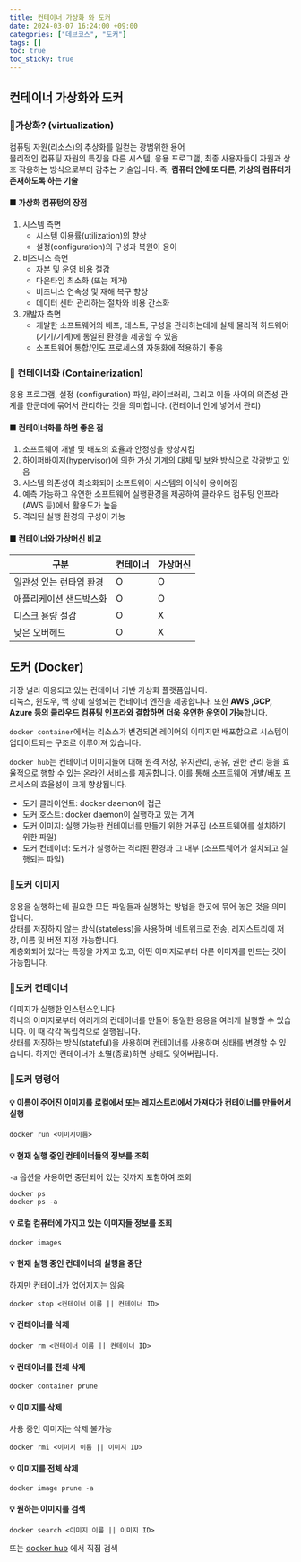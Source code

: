 ```yaml
---
title: 컨테이너 가상화 와 도커
date: 2024-03-07 16:24:00 +09:00
categories: ["데브코스", "도커"]
tags: []
toc: true
toc_sticky: true
---
```


## 컨테이너 가상화와 도커

### 📘가상화? (virtualization)

컴퓨팅 자원(리소스)의 추상화를 일컫는 광범위한 용어  
물리적인 컴퓨팅 자원의 특징을 다른 시스템, 응용 프로그램, 최종 사용자들이 자원과 상호 작용하는 방식으로부터 감추는 기술입니다. 즉, **컴퓨터 안에 또 다른, 가상의 컴퓨터가 존재하도록 하는 기술**

#### ■ 가상화 컴퓨텅의 장점

1. 시스템 측면
   - 시스템 이용률(utilization)의 향상
   - 설정(configuration)의 구성과 복원이 용이
2. 비즈니스 측면
   - 자본 및 운영 비용 절감
   - 다운타임 최소화 (또는 제거)
   - 비즈니스 연속성 및 재해 복구 향상
   - 데이터 센터 관리하는 절차와 비용 간소화
3. 개발자 측면
   - 개발한 소프트웨어의 배포, 테스트, 구성을 관리하는데에 실제 물리적 하드웨어(기기/기계)에 통일된 환경을 제공할 수 있음
   - 소프트웨어 통합/인도 프로세스의 자동화에 적용하기 좋음

### 📘 컨테이너화 (Containerization)

응용 프로그램, 설정 (configuration) 파일, 라이브러리, 그리고 이들 사이의 의존성 관계를 한군데에 묶어서 관리하는 것을 의미합니다. (컨테이너 안에 넣어서 관리)

#### ■ 컨테이너화를 하면 좋은 점

1. 소프트웨어 개발 및 배포의 효율과 안정성을 향상시킴
2. 하이퍼바이저(hypervisor)에 의한 가상 기계의 대체 및 보완 방식으로 각광받고 있음
3. 시스템 의존성이 최소화되어 소프트웨어 시스템의 이식이 용이해짐
4. 예측 가능하고 유연한 소프트웨어 실행환경을 제공하여 클라우드 컴퓨팅 인프라(AWS 등)에서 활용도가 높음
5. 격리된 실행 환경의 구성이 가능

#### ■ 컨테이너와 가상머신 비교

| 구분                    | 컨테이너 | 가상머신 |
| ----------------------- | -------- | -------- |
| 일관성 있는 런타임 환경 | O        | O        |
| 애플리케이션 샌드박스화 | O        | O        |
| 디스크 용량 절감        | O        | X        |
| 낮은 오버헤드           | O        | X        |

## 도커 (Docker)

가장 널리 이용되고 있는 컨테이너 기반 가상화 플랫폼입니다.  
리눅스, 윈도우, 맥 상에 실행되는 컨테이너 엔진을 제공합니다. 또한 **AWS ,GCP, Azure 등의 클라우드 컴퓨팅 인프라와 결합하면 더욱 유연한 운영이 가능**합니다.

`docker container`에서는 리소스가 변경되면 레이어의 이미지만 배포함으로 시스템이 업데이트되는 구조로 이루어져 있습니다.

`docker hub`는 컨테이너 이미지들에 대해 원격 저장, 유지관리, 공유, 권한 관리 등을 효율적으로 행할 수 있는 온라인 서비스를 제공합니다. 이를 통해 소프트웨어 개발/배포 프로세스의 효율성이 크게 향상됩니다.

- 도커 클라이언트: docker daemon에 접근
- 도커 호스트: docker daemon이 실행하고 있는 기계
- 도커 이미지: 실행 가능한 컨테이너를 만들기 위한 거푸집 (소프트웨어를 설치하기 위한 파일)
- 도커 컨테이너: 도커가 실행하는 격리된 환경과 그 내부 (소프트웨어가 설치되고 실행되는 파일)

### 📘도커 이미지

응용을 실행하는데 필요한 모든 파일들과 실행하는 방법을 한곳에 묶어 놓은 것을 의미합니다.  
상태를 저장하지 않는 방식(stateless)을 사용하며 네트워크로 전송, 레지스트리에 저장, 이름 및 버전 지정 가능합니다.  
계층화되어 있다는 특징을 가지고 있고, 어떤 이미지로부터 다른 이미지를 만드는 것이 가능합니다.

### 📘도커 컨테이너

이미지가 실행한 인스턴스입니다.  
하나의 이미지로부터 여러개의 컨테이너를 만들어 동일한 응용을 여러개 실행할 수 있습니다. 이 때 각각 독립적으로 실행됩니다.  
상태를 저장하는 방식(stateful)을 사용하며 컨테이너를 사용하며 상태를 변경할 수 있습니다. 하지만 컨테이너가 소멸(종료)하면 상태도 잊어버립니다.

### 📘도커 명령어

#### 💡 이름이 주어진 이미지를 로컬에서 또는 레지스트리에서 가져다가 컨테이너를 만들어서 실행

```
docker run <이미지이름>
```

#### 💡 현재 실행 중인 컨테이너들의 정보를 조회

`-a` 옵션을 사용하면 중단되어 있는 것까지 포함하여 조회

```
docker ps
docker ps -a
```

#### 💡 로컬 컴퓨터에 가지고 있는 이미지들 정보를 조회

```
docker images
```

#### 💡 현재 실행 중인 컨테이너의 실행을 중단

하지만 컨테이너가 없어지지는 않음

```
docker stop <컨테이너 이름 || 컨테이너 ID>
```

#### 💡 컨테이너를 삭제

```
docker rm <컨테이너 이름 || 컨테이너 ID>
```

#### 💡 컨테이너를 전체 삭제

```
docker container prune
```

#### 💡 이미지를 삭제

사용 중인 이미지는 삭제 불가능

```
docker rmi <이미지 이름 || 이미지 ID>
```

#### 💡 이미지를 전체 삭제

```
docker image prune -a
```

#### 💡 원하는 이미지를 검색

```
docker search <이미지 이름 || 이미지 ID>
```

또는
[docker hub](https://hub.docker.com/search?q=apache) 에서 직접 검색
